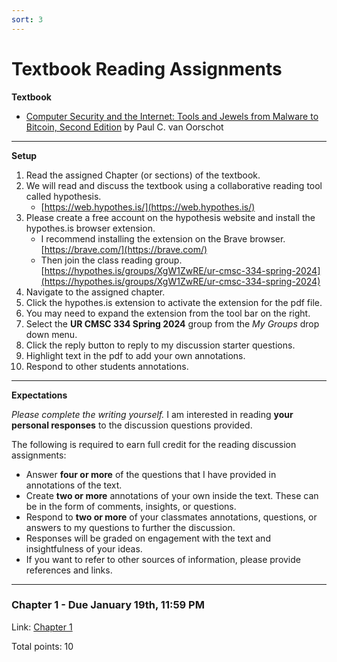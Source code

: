```yaml
---
sort: 3
---
```


# Textbook Reading Assignments

**Textbook**

- [Computer Security and the Internet: Tools and Jewels from Malware to Bitcoin, Second Edition](https://people.scs.carleton.ca/~paulv/toolsjewels.html) by Paul C. van Oorschot 

---

**Setup**
1. Read the assigned Chapter (or sections) of the textbook.
2. We will read and discuss the textbook using a collaborative reading tool called hypothesis.
    - [https://web.hypothes.is/](https://web.hypothes.is/)
3. Please create a free account on the hypothesis website and install the hypothes.is browser extension. 
    - I recommend installing the extension on the Brave browser. [https://brave.com/](https://brave.com/)
    - Then join the class reading group.
     [https://hypothes.is/groups/XgW1ZwRE/ur-cmsc-334-spring-2024](https://hypothes.is/groups/XgW1ZwRE/ur-cmsc-334-spring-2024)
4. Navigate to the assigned chapter. 
5. Click the hypothes.is extension to activate the extension for the pdf file. 
6. You may need to expand the extension from the tool bar on the right.
7. Select the **UR CMSC 334 Spring 2024** group from the *My Groups* drop down menu.
8. Click the reply button to reply to my discussion starter questions. 
9. Highlight text in the pdf to add your own annotations.
10. Respond to other students annotations.

---

**Expectations**

*Please complete the writing yourself.*  I am interested in reading **your personal responses** to the discussion questions provided.

The following is required to earn full credit for the reading discussion assignments:
- Answer __four or more__ of the questions that I have provided in annotations of the text. 
- Create __two or more__ annotations of your own inside the text.  These can be in the form of comments, insights, or questions.
- Respond to __two or more__ of your classmates annotations, questions, or answers to my questions to further the discussion.
- Responses will be graded on engagement with the text and insightfulness of your ideas. 
- If you want to refer to other sources of information, please provide references and links.

---

### Chapter 1 - Due January 19th, 11:59 PM
Link: [Chapter 1](https://people.scs.carleton.ca/~paulv/toolsjewels/TJrev1/ch1-rev1.pdf)

Total points: 10 

